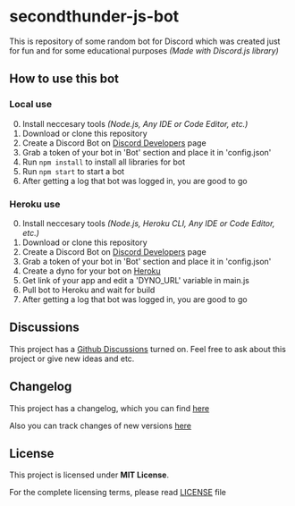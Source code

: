 # secondthunder-js-bot

This is repository of some random bot for Discord which was created just for fun and for some educational purposes *(Made with Discord.js library)*

## How to use this bot

### Local use

0. Install neccesary tools *(Node.js, Any IDE or Code Editor, etc.)*
1. Download or clone this repository
2. Create a Discord Bot on [Discord Developers](https://discord.com/developers/applications) page
3. Grab a token of your bot in 'Bot' section and place it in 'config.json'
4. Run `npm install` to install all libraries for bot
5. Run `npm start` to start a bot
6. After getting a log that bot was logged in, you are good to go

### Heroku use

0. Install neccesary tools *(Node.js, Heroku CLI, Any IDE or Code Editor, etc.)*
1. Download or clone this repository
2. Create a Discord Bot on [Discord Developers](https://discord.com/developers/applications) page
3. Grab a token of your bot in 'Bot' section and place it in 'config.json'
4. Create a dyno for your bot on [Heroku](https://dashboard.heroku.com/)
5. Get link of your app and edit a 'DYNO_URL' variable in main.js
6. Pull bot to Heroku and wait for build
7. After getting a log that bot was logged in, you are good to go

## Discussions

This project has a [Github Discussions](https://github.com/SecondThundeR/secondthunder-js-bot/discussions) turned on. Feel free to ask about this project or give new ideas and etc.

## Changelog

This project has a changelog, which you can find [here](https://github.com/SecondThundeR/secondthunder-js-bot/blob/master/Changelog.md)

Also you can track changes of new versions [here](https://github.com/SecondThundeR/secondthunder-js-bot/projects)

## License

This project is licensed under **MIT License**.

For the complete licensing terms, please read [LICENSE](https://github.com/SecondThundeR/secondthunder-js-bot/blob/master/LICENSE) file
